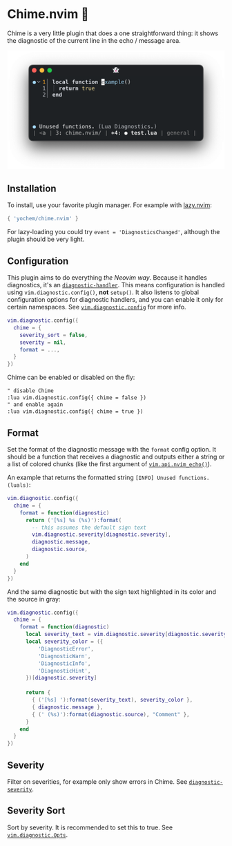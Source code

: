 # Chime.nvim 🚦

Chime is a very little plugin that does a one straightforward thing: it shows
the diagnostic of the current line in the echo / message area.

![Example of Chime](screenshot.png)

## Installation

To install, use your favorite plugin manager. For example with
[lazy.nvim](https://github.com/folke/lazy.nvim):

```lua
{ 'yochem/chime.nvim' }
```

For lazy-loading you could try `event = 'DiagnosticsChanged'`, although the
plugin should be very light.

## Configuration

This plugin aims to do everything _the Neovim way_. Because it handles
diagnostics, it's an
[`diagnostic-handler`](https://neovim.io/doc/user/diagnostic.html#_handlers).
This means configuration is handled using `vim.diagnostic.config()`, **not**
`setup()`. It also listens to global configuration options for diagnostic
handlers, and you can enable it only for certain namespaces. See
[`vim.diagnostic.config`](https://neovim.io/doc/user/diagnostic.html#vim.diagnostic.config())
for more info.

```lua
vim.diagnostic.config({
  chime = {
    severity_sort = false,
    severity = nil,
    format = ...,
  }
})
```

Chime can be enabled or disabled on the fly:

```vim
" disable Chime
:lua vim.diagnostic.config({ chime = false })
" and enable again
:lua vim.diagnostic.config({ chime = true })
```

## Format

Set the format of the diagnostic message with the `format` config option. It
should be a function that receives a diagnostic and outputs either a string or
a list of colored chunks (like the first argument of
[`vim.api.nvim_echo()`](https://neovim.io/doc/user/api.html#nvim_echo())).

An example that returns the formatted string `[INFO] Unused functions. (luals)`:

```lua
vim.diagnostic.config({
  chime = {
    format = function(diagnostic)
      return ('[%s] %s (%s)'):format(
        -- this assumes the default sign text
        vim.diagnostic.severity[diagnostic.severity],
        diagnostic.message,
        diagnostic.source,
      )
    end
  }
})
```

And the same diagnostic but with the sign text highlighted in its color and the
source in gray:

```lua
vim.diagnostic.config({
  chime = {
    format = function(diagnostic)
      local severity_text = vim.diagnostic.severity[diagnostic.severity]
      local severity_color = ({
          'DiagnosticError',
          'DiagnosticWarn',
          'DiagnosticInfo',
          'DiagnosticHint',
      })[diagnostic.severity]

      return {
        { ('[%s] '):format(severity_text), severity_color },
        { diagnostic.message },
        { (' (%s)'):format(diagnostic.source), "Comment" },
      }
    end
  }
})
```

## Severity

Filter on severities, for example only show errors in Chime. See
[`diagnostic-severity`](https://neovim.io/doc/user/diagnostic.html#diagnostic-severity).

## Severity Sort

Sort by severity. It is recommended to set this to true. See
[`vim.diagnostic.Opts`](https://neovim.io/doc/user/diagnostic.html#vim.diagnostic.Opts).
